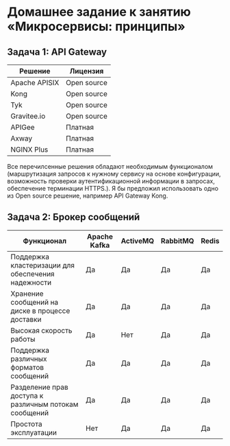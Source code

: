 # Домашнее задание к занятию «Микросервисы: принципы»

## Задача 1: API Gateway

| Решение  | Лицензия |
| ------------- | ------------- |
| Apache APISIX  | Open source  |
| Kong  | Open source  |
| Tyk  | Open source  |
| Gravitee.io  | Open source  |
| APIGee  | Платная  |
| Axway  | Платная  |
| NGINX Plus  | Платная  |


Все перечилсенные решения обладают необходимым функционалом (маршрутизация запросов к нужному сервису на основе конфигурации, возможность проверки аутентификационной информации в запросах, обеспечение терминации HTTPS.).
Я бы предложил использовать одно из Open source решение, например API Gateway Kong.


## Задача 2: Брокер сообщений

| Функционал | Apache Kafka | ActiveMQ | RabbitMQ | Redis |
| ------- | -------| -------| -------| -------|
| Поддержка кластеризации для обеспечения надежности | Да | Да | Да | Да |
| Хранение сообщений на диске в процессе доставки | Да | Да | Да | Да |
| Высокая скорость работы | Да | Нет | Да | Да |
| Поддержка различных форматов сообщений | Да | Да | Да | Да |
| Разделение прав доступа к различным потокам сообщений | Да | Да | Да | Да |
| Простота эксплуатации | Нет | Да | Да | Да |
